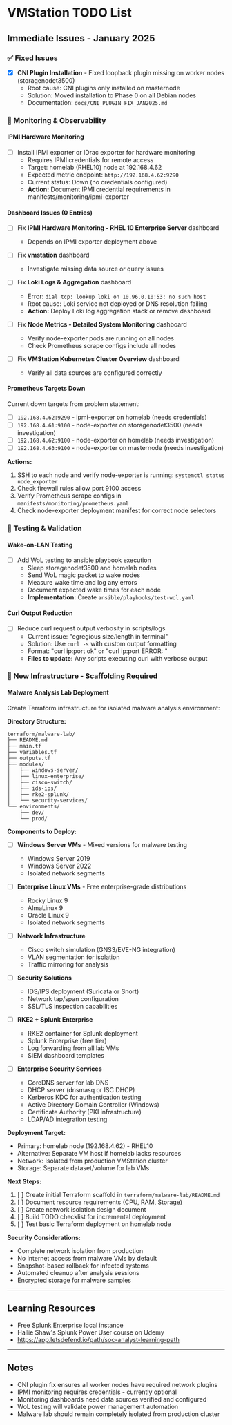 # VMStation TODO List

## Immediate Issues - January 2025

### ✅ Fixed Issues
- [x] **CNI Plugin Installation** - Fixed loopback plugin missing on worker nodes (storagenodet3500)
  - Root cause: CNI plugins only installed on masternode
  - Solution: Moved installation to Phase 0 on all Debian nodes
  - Documentation: `docs/CNI_PLUGIN_FIX_JAN2025.md`

### 🔧 Monitoring & Observability

#### IPMI Hardware Monitoring
- [ ] Install IPMI exporter or IDrac exporter for hardware monitoring
  - Requires IPMI credentials for remote access
  - Target: homelab (RHEL10) node at 192.168.4.62
  - Expected metric endpoint: `http://192.168.4.62:9290`
  - Current status: Down (no credentials configured)
  - **Action:** Document IPMI credential requirements in manifests/monitoring/ipmi-exporter

#### Dashboard Issues (0 Entries)
- [ ] Fix **IPMI Hardware Monitoring - RHEL 10 Enterprise Server** dashboard
  - Depends on IPMI exporter deployment above
  
- [ ] Fix **vmstation** dashboard
  - Investigate missing data source or query issues
  
- [ ] Fix **Loki Logs & Aggregation** dashboard
  - Error: `dial tcp: lookup loki on 10.96.0.10:53: no such host`
  - Root cause: Loki service not deployed or DNS resolution failing
  - **Action:** Deploy Loki log aggregation stack or remove dashboard
  
- [ ] Fix **Node Metrics - Detailed System Monitoring** dashboard
  - Verify node-exporter pods are running on all nodes
  - Check Prometheus scrape configs include all nodes
  
- [ ] Fix **VMStation Kubernetes Cluster Overview** dashboard
  - Verify all data sources are configured correctly

#### Prometheus Targets Down
Current down targets from problem statement:
- [ ] `192.168.4.62:9290` - ipmi-exporter on homelab (needs credentials)
- [ ] `192.168.4.61:9100` - node-exporter on storagenodet3500 (needs investigation)
- [ ] `192.168.4.62:9100` - node-exporter on homelab (needs investigation)  
- [ ] `192.168.4.63:9100` - node-exporter on masternode (needs investigation)

**Actions:**
1. SSH to each node and verify node-exporter is running: `systemctl status node_exporter`
2. Check firewall rules allow port 9100 access
3. Verify Prometheus scrape configs in `manifests/monitoring/prometheus.yaml`
4. Check node-exporter deployment manifest for correct node selectors

### 🧪 Testing & Validation

#### Wake-on-LAN Testing
- [ ] Add WoL testing to ansible playbook execution
  - Sleep storagenodet3500 and homelab nodes
  - Send WoL magic packet to wake nodes
  - Measure wake time and log any errors
  - Document expected wake times for each node
  - **Implementation:** Create `ansible/playbooks/test-wol.yaml`
  
#### Curl Output Reduction
- [ ] Reduce curl request output verbosity in scripts/logs
  - Current issue: "egregious size/length in terminal"
  - Solution: Use `curl -s` with custom output formatting
  - Format: "curl ip:port ok" or "curl ip:port ERROR: <reason>"
  - **Files to update:** Any scripts executing curl with verbose output

### 🚀 New Infrastructure - Scaffolding Required

#### Malware Analysis Lab Deployment
Create Terraform infrastructure for isolated malware analysis environment:

**Directory Structure:**
```
terraform/malware-lab/
├── README.md
├── main.tf
├── variables.tf
├── outputs.tf
├── modules/
│   ├── windows-server/
│   ├── linux-enterprise/
│   ├── cisco-switch/
│   ├── ids-ips/
│   ├── rke2-splunk/
│   └── security-services/
└── environments/
    ├── dev/
    └── prod/
```

**Components to Deploy:**
- [ ] **Windows Server VMs** - Mixed versions for malware testing
  - Windows Server 2019
  - Windows Server 2022
  - Isolated network segments
  
- [ ] **Enterprise Linux VMs** - Free enterprise-grade distributions
  - Rocky Linux 9
  - AlmaLinux 9
  - Oracle Linux 9
  - Isolated network segments
  
- [ ] **Network Infrastructure**
  - Cisco switch simulation (GNS3/EVE-NG integration)
  - VLAN segmentation for isolation
  - Traffic mirroring for analysis
  
- [ ] **Security Solutions**
  - IDS/IPS deployment (Suricata or Snort)
  - Network tap/span configuration
  - SSL/TLS inspection capabilities
  
- [ ] **RKE2 + Splunk Enterprise**
  - RKE2 container for Splunk deployment
  - Splunk Enterprise (free tier)
  - Log forwarding from all lab VMs
  - SIEM dashboard templates
  
- [ ] **Enterprise Security Services**
  - CoreDNS server for lab DNS
  - DHCP server (dnsmasq or ISC DHCP)
  - Kerberos KDC for authentication testing
  - Active Directory Domain Controller (Windows)
  - Certificate Authority (PKI infrastructure)
  - LDAP/AD integration testing

**Deployment Target:**
- Primary: homelab node (192.168.4.62) - RHEL10
- Alternative: Separate VM host if homelab lacks resources
- Network: Isolated from production VMStation cluster
- Storage: Separate dataset/volume for lab VMs

**Next Steps:**
1. [ ] Create initial Terraform scaffold in `terraform/malware-lab/README.md`
2. [ ] Document resource requirements (CPU, RAM, Storage)
3. [ ] Create network isolation design document
4. [ ] Build TODO checklist for incremental deployment
5. [ ] Test basic Terraform deployment on homelab node

**Security Considerations:**
- Complete network isolation from production
- No internet access from malware VMs by default
- Snapshot-based rollback for infected systems
- Automated cleanup after analysis sessions
- Encrypted storage for malware samples

---

## Learning Resources

- Free Splunk Enterprise local instance
- Hallie Shaw's Splunk Power User course on Udemy
- https://app.letsdefend.io/path/soc-analyst-learning-path

---

## Notes

- CNI plugin fix ensures all worker nodes have required network plugins
- IPMI monitoring requires credentials - currently optional
- Monitoring dashboards need data sources verified and configured
- WoL testing will validate power management automation
- Malware lab should remain completely isolated from production cluster
